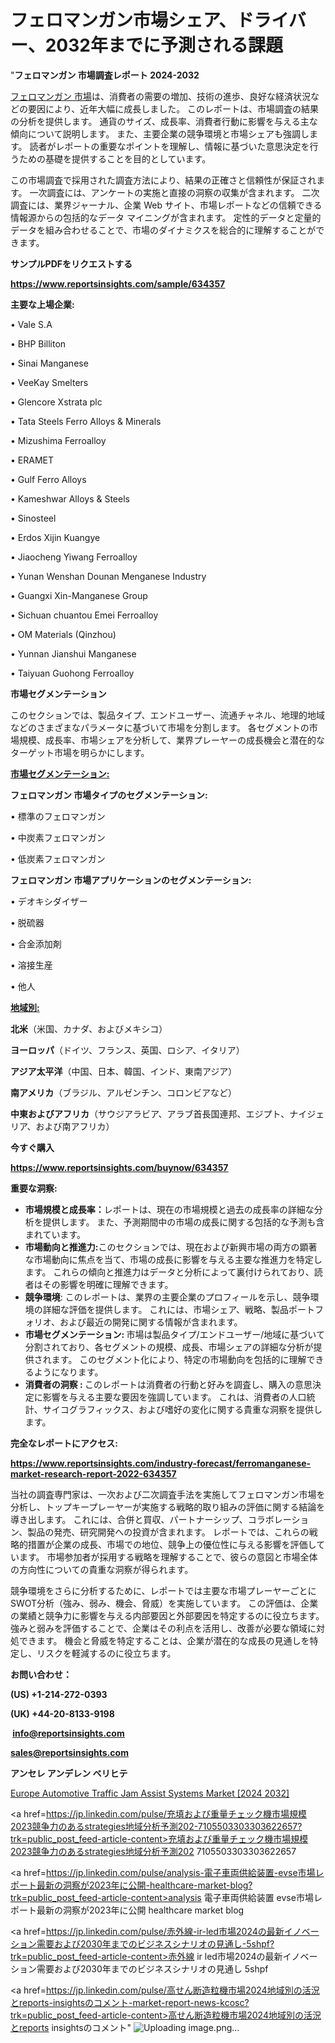 # フェロマンガン市場シェア、ドライバー、2032年までに予測される課題

"<strong>フェロマンガン 市場調査レポート 2024-2032</strong>

<a href=https://www.reportsinsights.com/sample/634357>フェロマンガン 市場</a>は、消費者の需要の増加、技術の進歩、良好な経済状況などの要因により、近年大幅に成長しました。 このレポートは、市場調査の結果の分析を提供します。 通貨のサイズ、成長率、消費者行動に影響を与える主な傾向について説明します。 また、主要企業の競争環境と市場シェアも強調します。 読者がレポートの重要なポイントを理解し、情報に基づいた意思決定を行うための基礎を提供することを目的としています。

この市場調査で採用された調査方法により、結果の正確さと信頼性が保証されます。 一次調査には、アンケートの実施と直接の洞察の収集が含まれます。 二次調査には、業界ジャーナル、企業 Web サイト、市場レポートなどの信頼できる情報源からの包括的なデータ マイニングが含まれます。 定性的データと定量的データを組み合わせることで、市場のダイナミクスを総合的に理解することができます。

<strong><b>サンプルPDFをリクエストする</b></strong>

<a href=https://www.reportsinsights.com/sample/634357><strong><u>https://www.reportsinsights.com/sample/634357</u></strong></a>

<strong>主要な上場企業:</strong>

• Vale S.A

• BHP Billiton

• Sinai Manganese

• VeeKay Smelters

• Glencore Xstrata plc

• Tata Steels Ferro Alloys & Minerals

• Mizushima Ferroalloy

• ERAMET

• Gulf Ferro Alloys

• Kameshwar Alloys & Steels

• Sinosteel

• Erdos Xijin Kuangye

• Jiaocheng Yiwang Ferroalloy

• Yunan Wenshan Dounan Menganese Industry

• Guangxi Xin-Manganese Group

• Sichuan chuantou Emei Ferroalloy

• OM Materials (Qinzhou)

• Yunnan Jianshui Manganese

• Taiyuan Guohong Ferroalloy

<strong>市場セグメンテーション</strong>

このセクションでは、製品タイプ、エンドユーザー、流通チャネル、地理的地域などのさまざまなパラメータに基づいて市場を分割します。 各セグメントの市場規模、成長率、市場シェアを分析して、業界プレーヤーの成長機会と潜在的なターゲット市場を明らかにします。

<strong><u>市場セグメンテーション</u></strong><strong><u>:</u></strong>

<strong>フェロマンガン 市場タイプのセグメンテーション:</strong>

• 標準のフェロマンガン

• 中炭素フェロマンガン

• 低炭素フェロマンガン

<strong>フェロマンガン 市場アプリケーションのセグメンテーション:</strong>

• デオキシダイザー

• 脱硫器

• 合金添加剤

• 溶接生産

• 他人

<strong><u>地域別</u></strong><strong><u>:</u></strong>

<strong>北米</strong>（米国、カナダ、およびメキシコ）

<strong>ヨーロッパ</strong>（ドイツ、フランス、英国、ロシア、イタリア）

<strong>アジア太平洋</strong>（中国、日本、韓国、インド、東南アジア）

<strong>南アメリカ</strong>（ブラジル、アルゼンチン、コロンビアなど）

<strong>中東およびアフリカ</strong>（サウジアラビア、アラブ首長国連邦、エジプト、ナイジェリア、および南アフリカ）

<strong>今すぐ購入</strong>

<a href=https://www.reportsinsights.com/buynow/634357><strong><u>https://www.reportsinsights.com/buynow/634357</u></strong></a>

<strong>重要な洞察:</strong>
<ul>
  <li><strong>市場規模と成長率：</strong>レポートは、現在の市場規模と過去の成長率の詳細な分析を提供します。 また、予測期間中の市場の成長に関する包括的な予測も含まれています。</li>
  <li><strong>市場動向と推進力:</strong>このセクションでは、現在および新興市場の両方の顕著な市場動向に焦点を当て、市場の成長に影響を与える主要な推進力を特定します。 これらの傾向と推進力はデータと分析によって裏付けられており、読者はその影響を明確に理解できます。</li>
  <li><strong>競争環境</strong>: このレポートは、業界の主要企業のプロフィールを示し、競争環境の詳細な評価を提供します。 これには、市場シェア、戦略、製品ポートフォリオ、および最近の開発に関する情報が含まれます。</li>
  <li><strong>市場セグメンテーション: </strong>市場は製品タイプ/エンドユーザー/地域に基づいて分割されており、各セグメントの規模、成長、市場シェアの詳細な分析が提供されます。 このセグメント化により、特定の市場動向を包括的に理解できるようになります。</li>
  <li><strong>消費者の洞察 : </strong>このレポートは消費者の行動と好みを調査し、購入の意思決定に影響を与える主要な要因を強調しています。 これは、消費者の人口統計、サイコグラフィックス、および嗜好の変化に関する貴重な洞察を提供します。</li>
</ul>
<strong>完全なレポートにアクセス:</strong>

<a href=https://www.reportsinsights.com/industry-forecast/ferromanganese-market-research-report-2022-634357><strong><u><b>https://www.reportsinsights.com/industry-forecast/ferromanganese-market-research-report-2022-634357</b></u></strong></a>

当社の調査専門家は、一次および二次調査手法を実施してフェロマンガン市場を分析し、トップキープレーヤーが実施する戦略的取り組みの評価に関する結論を導き出します。 これには、合併と買収、パートナーシップ、コラボレーション、製品の発売、研究開発への投資が含まれます。 レポートでは、これらの戦略的措置が企業の成長、市場での地位、競争上の優位性に与える影響を評価しています。 市場参加者が採用する戦略を理解することで、彼らの意図と市場全体の方向性についての貴重な洞察が得られます。

競争環境をさらに分析するために、レポートでは主要な市場プレーヤーごとにSWOT分析（強み、弱み、機会、脅威）を実施しています。 この評価は、企業の業績と競争力に影響を与える内部要因と外部要因を特定するのに役立ちます。 強みと弱みを評価することで、企業はその利点を活用し、改善が必要な領域に対処できます。 機会と脅威を特定することは、企業が潜在的な成長の見通しを特定し、リスクを軽減するのに役立ちます。

<strong>お問い合わせ：</strong>

<strong>(US) +1-214-272-0393</strong>

<strong>(UK) +44-20-8133-9198</strong>

<strong> </strong><a href=info@reportsinsights.com><strong><u>info@reportsinsights.com</u></strong></a>

<a href=sales@reportsinsights.com><strong><u>sales@reportsinsights.com</u></strong></a>

<strong>アンセレ アンデレン ベリヒテ</strong>

<a href=https://www.linkedin.com/pulse/europe-automotive-traffic-jam-assist-systems-markets-q1vof/>Europe Automotive Traffic Jam Assist Systems Market [2024 2032]</a>

<a href=https://jp.linkedin.com/pulse/充填および重量チェック機市場規模2023競争力のあるstrategies地域分析予測202-7105503303303622657?trk=public_post_feed-article-content>充填および重量チェック機市場規模2023競争力のあるstrategies地域分析予測202 7105503303303622657</a>

<a href=https://jp.linkedin.com/pulse/analysis-電子車両供給装置-evse市場レポート最新の洞察が2023年に公開-healthcare-market-blog?trk=public_post_feed-article-content>analysis 電子車両供給装置 evse市場レポート最新の洞察が2023年に公開 healthcare market blog</a>

<a href=https://jp.linkedin.com/pulse/赤外線-ir-led市場2024の最新イノベーション需要および2030年までのビジネスシナリオの見通し-5shpf?trk=public_post_feed-article-content>赤外線 ir led市場2024の最新イノベーション需要および2030年までのビジネスシナリオの見通し 5shpf</a>

<a href=https://jp.linkedin.com/pulse/高せん断造粒機市場2024地域別の活況とreports-insightsのコメント-market-report-news-kcosc?trk=public_post_feed-article-content>高せん断造粒機市場2024地域別の活況とreports insightsのコメント</a>"
![Uploading image.png…]()
